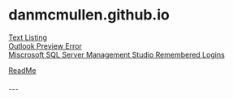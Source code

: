 # <a name="top"></a> danmcmullen.github.io  <!--Top navigation Anchor-->  
  
[Text Listing](text-listing.md)  
[Outlook Preview Error](outlook-preview-error.md)  
[Miscrosoft SQL Server Management Studio Remembered Logins](mssms-remembered-logins.md)  

[ReadMe](README.md)  



###### ---  

<!-- - [&uarr;](#top)  
- <a href="javascript:javascript:history.go(-1)">Back</a> 
- [Home](https://danmcmullen.github.io) 

[<font size="6">&larr;</font>](../../ConfigurationNotes.html#general)  [<font size="6">&uarr;</font>](#top) [<font size="7">&#8962;</font>](../../ConfigurationNotes.html)-->
